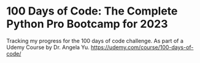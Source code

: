 
# 100 Days of Code: The Complete Python Pro Bootcamp for 2023

Tracking my progress for the 100 days of code challenge. 
As part of a Udemy Course by Dr. Angela Yu.
<https://udemy.com/course/100-days-of-code/>
